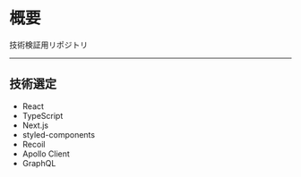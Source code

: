 # 概要

技術検証用リポジトリ

---

## 技術選定

- React
- TypeScript
- Next.js
- styled-components
- Recoil
- Apollo Client
- GraphQL
